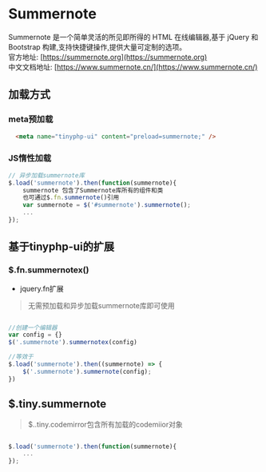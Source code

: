 Summernote
====

Summernote 是一个简单灵活的所见即所得的 HTML 在线编辑器,基于 jQuery 和 Bootstrap 构建,支持快捷键操作,提供大量可定制的选项。   
官方地址: [https://summernote.org](https://summernote.org)   
中文文档地址: [https://www.summernote.cn/](https://www.summernote.cn/)   

## 加载方式
### meta预加载   
 
```html
  <meta name="tinyphp-ui" content="preload=summernote;" />
```

### JS惰性加载   

```javascript
// 异步加载summernote库
$.load('summernote').then(function(summernote){
    summernote 包含了Summernote库所有的组件和类
    也可通过$.fn.summernote()引用
    var summernote = $('#summernote').summernote();
    ...
});
```

## 基于tinyphp-ui的扩展

### $.fn.summernotex()

* jquery.fn扩展
> 无需预加载和异步加载summernote库即可使用

```javascript

//创建一个编辑器
var config = {}
$('.summernote').summernotex(config)

//等效于
$.load('summernote').then((summernote) => {
    $('.summernote').summernote(config);
})
```


## $.tiny.summernote
> $..tiny.codemirror包含所有加载的codemiior对象

```javascript

$.load('summernote').then(function(summernote){
    ...
});

```



